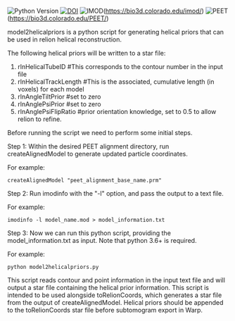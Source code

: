 ![Python Version](https://img.shields.io/badge/python-3.6%2B-blue)
[![DOI](https://img.shields.io/badge/DOI-10.1038%2Fs41586--024--07680--x-blue)](https://doi.org/10.1038/s41586-024-07680-x)
![IMOD](https://img.shields.io/badge/software-IMOD-ff69b4?logo=appveyor)(https://bio3d.colorado.edu/imod/)
![PEET](https://img.shields.io/badge/software-PEET-4EAA25?logo=appveyor)(https://bio3d.colorado.edu/PEET/)


model2helicalpriors is a python script for generating helical priors that can be used in relion helical reconstruction. 

The following helical priors will be written to a star file:

1. rlnHelicalTubeID #This corresponds to the contour number in the input file
2. rlnHelicalTrackLength #This is the associated, cumulative length (in voxels) for each model
3. rlnAngleTiltPrior #set to zero
4. rlnAnglePsiPrior #set to zero
5. rlnAnglePsiFlipRatio #prior orientation knowledge, set to 0.5 to allow relion to refine.

Before running the script we need to perform some initial steps.

Step 1: Within the desired PEET alignment directory, run createAlignedModel to generate updated particle coordinates.

For example: 

```createAlignedModel "peet_alignment_base_name.prm"```

Step 2: Run imodinfo with the "-l" option, and pass the output to a text file.

For example: 

```imodinfo -l model_name.mod > model_information.txt```

Step 3: Now we can run this python script, providing the model_information.txt as input. Note that python 3.6+ is required.

For example:

```python model2helicalpriors.py```

This script reads contour and point information in the input text file and will output a star file containing the helical prior information.
This script is intended to be used alongside toRelionCoords, which generates a star file from the output of createAlignedModel.
Helical priors should be appended to the toRelionCoords star file before subtomogram export in Warp.
